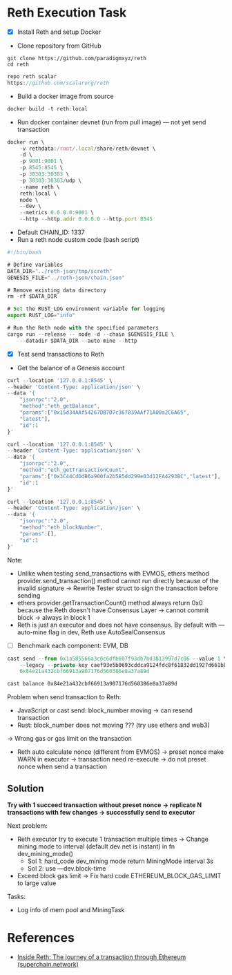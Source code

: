 # Reth Execution Task

- [x]  Install Reth and setup Docker
- Clone repository from GitHub

```
git clone https://github.com/paradigmxyz/reth
cd reth
```

```rust
repo reth scalar
https://github.com/scalarorg/reth
```

- Build a docker image from source

```jsx
docker build -t reth:local
```

- Run docker container devnet (run from pull image) — not yet send transaction

```jsx
docker run \
    -v rethdata:/root/.local/share/reth/devnet \
    -d \
    -p 9001:9001 \
    -p 8545:8545 \
    -p 30303:30303 \
    -p 30303:30303/udp \
    --name reth \
    reth:local \
    node \
    --dev \
    --metrics 0.0.0.0:9001 \
    --http --http.addr 0.0.0.0 --http.port 8545
```

- Default CHAIN_ID: 1337
- Run a reth node custom code (bash script)

```jsx
#!/bin/bash

# Define variables
DATA_DIR="../reth-json/tmp/screth"
GENESIS_FILE="../reth-json/chain.json"

# Remove existing data directory
rm -rf $DATA_DIR

# Set the RUST_LOG environment variable for logging
export RUST_LOG="info"

# Run the Reth node with the specified parameters
cargo run --release -- node -d --chain $GENESIS_FILE \
	--datadir $DATA_DIR --auto-mine --http

```

- [x]  Test send transactions to Reth
- Get the balance of a Genesis account

```jsx
curl --location '127.0.0.1:8545' \
--header 'Content-Type: application/json' \
--data '{
    "jsonrpc":"2.0",
    "method":"eth_getBalance",
    "params":["0x15d34AAf54267DB7D7c367839AAf71A00a2C6A65", 
    "latest"],
    "id":1
}'
```

```jsx
curl --location '127.0.0.1:8545' \
--header 'Content-Type: application/json' \
--data '{
    "jsonrpc":"2.0",
    "method":"eth_getTransactionCount",
    "params":["0x3C44CdDdB6a900fa2b585dd299e03d12FA4293BC","latest"],
    "id":1
}'
```

```jsx
curl --location '127.0.0.1:8545' \
--header 'Content-Type: application/json' \
--data '{
    "jsonrpc":"2.0",
    "method":"eth_blockNumber",
    "params":[],
    "id":1
}'
```

Note:

- Unlike when testing send_transactions with EVMOS, ethers method provider.send_transaction() method cannot run directly because of the invalid signature → Rewrite Tester struct to sign the transaction before sending
- ethers provider.getTransactionCount() method always return 0x0 because the Reth doesn't have Consensus Layer → cannot commit block → always in block 1
- Reth is just an executor and does not have consensus. By default with —auto-mine flag in dev, Reth use AutoSealConsensus

- [ ]  Benchmark each component: EVM, DB

```jsx
cast send --from 0x1a585566a3c0c6dfb607f93db7bd3813997d7c06 --value 1 \
	--legacy --private-key caef93e5b0693cddca9124fdc8f61832dd1927d661bbe572d8c02c415745db79 \
	0x84e21a432cbf66913a907176d560386e8a37a89d
```

```bash
cast balance 0x84e21a432cbf66913a907176d560386e8a37a89d
```

Problem when send transaction to Reth:

- JavaScript or cast send: block_number moving → can resend transaction
- Rust: block_number does not moving ??? (try use ethers and web3)

→ Wrong gas or gas limit on the transaction 

- Reth auto calculate nonce (different from EVMOS) → preset nonce make WARN in executor → transaction need re-execute → do not preset nonce when send a transaction

## Solution

**Try with 1 succeed transaction without preset nonce → replicate N transactions with few changes → successfully send to executor**

Next problem:

- Reth executor try to execute 1 transaction multiple times → Change mining mode to interval (default dev net is instant) in fn dev_mining_mode()
    - Sol 1: hard_code dev_mining mode return MiningMode interval 3s
    - Sol 2: use —dev.block-time
- Exceed block gas limit → Fix hard code ETHEREUM_BLOCK_GAS_LIMIT to large value

Tasks:

- Log info of mem pool and MiningTask

# References

- [Inside Reth: The journey of a transaction through Ethereum (superchain.network)](https://blog.superchain.network/inside-reth-the-journey-of-a-tranaction-through-ethereum/)